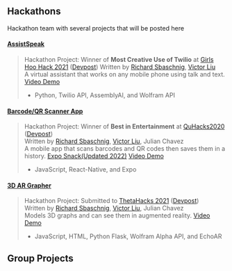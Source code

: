 ## Hackathons
Hackathon team with several projects that will be posted here

#### [**AssistSpeak**](https://github.com/fetf/AssistSpeak)
> Hackathon Project: Winner of **Most Creative Use of Twilio** at [Girls Hoo Hack 2021](https://www.gwcuva.com/hack) ([Devpost](https://girls-hoo-hack-2021.devpost.com/))
> Written by [Richard Sbaschnig](https://github.com/RichardSba), [Victor Liu](https://github.com/notvictorl)  
> A virtual assistant that works on any mobile phone using talk and text. [Video Demo](https://youtu.be/tCQJtKbdkGI)
> - Python, Twilio API, AssemblyAI, and Wolfram  API  

#### [**Barcode/QR Scanner App**](https://github.com/fetf/Barcode-QR-Scanner)
> Hackathon Project: Winner of **Best in Entertainment** at [QuHacks2020](https://quhacks.tech/) ([Devpost](https://quhacks2020.devpost.com/))  
> Written by [Richard Sbaschnig](https://github.com/RichardSba), [Victor Liu](https://github.com/notvictorl), Julian Chavez  
> A mobile app that scans barcodes and QR codes then saves them in a history. [Expo Snack(Updated 2022)](https://snack.expo.dev/@liuvictor/6c22f0) [Video Demo](https://youtu.be/fGIddomfrzs)  
> - JavaScript, React-Native, and Expo  

#### [**3D AR Grapher**](https://github.com/fetf/3D-AR-Grapher)
> Hackathon Project: Submitted to [ThetaHacks 2021](https://thetahacks.tech/) ([Devpost](https://thetahacks.devpost.com/))  
> Written by [Richard Sbaschnig](https://github.com/RichardSba), [Victor Liu](https://github.com/notvictorl), Julian Chavez  
> Models 3D graphs and can see them in augmented reality. [Video Demo](https://youtu.be/tCQJtKbdkGI)  
> - JavaScript, HTML, Python Flask, Wolfram Alpha API, and EchoAR  

## Group Projects

<!--

**Here are some ideas to get you started:**

🙋‍♀️ A short introduction - what is your organization all about?
🌈 Contribution guidelines - how can the community get involved?
👩‍💻 Useful resources - where can the community find your docs? Is there anything else the community should know?
🍿 Fun facts - what does your team eat for breakfast?
🧙 Remember, you can do mighty things with the power of [Markdown](https://docs.github.com/github/writing-on-github/getting-started-with-writing-and-formatting-on-github/basic-writing-and-formatting-syntax)
-->
